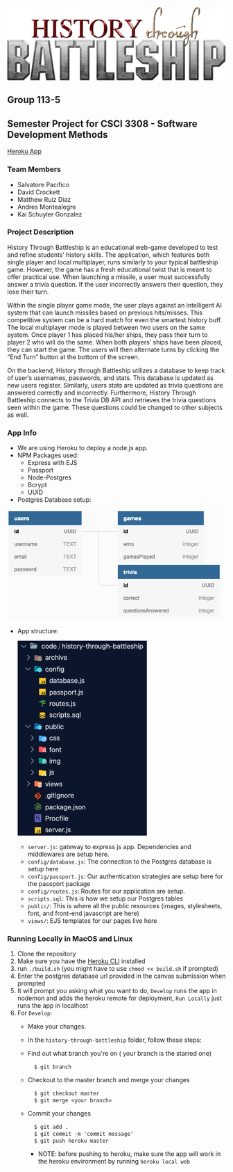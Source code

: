 ![Logo](readme-images/logo.png)
## Group 113-5
## Semester Project for CSCI 3308 - Software Development Methods

[Heroku App](https://history-through-battleship.herokuapp.com/)

### Team Members
* Salvatore Pacifico
* David Crockett
* Matthew Ruiz Diaz
* Andres Montealegre
* Kai Schuyler Gonzalez 

### Project Description
History Through Battleship is an educational web-game developed to test and refine students’ history skills. The application, which features both single player and local multiplayer, runs similarly to your typical battleship game. However, the game has a fresh educational twist that is meant to offer practical use. When launching a missile, a user must successfully answer a trivia question. If the user incorrectly answers their question, they lose their turn. 

Within the single player game mode, the user plays against an intelligent AI system that can launch missiles based on previous hits/misses. This competitive system can be a hard match for even the smartest history buff. The local multiplayer mode is played between two users on the same system. Once player 1 has placed his/her ships, they pass their turn to player 2 who will do the same. When both players’ ships have been placed, they can start the game. The users will then alternate turns by clicking the “End Turn” button at the bottom of the screen.

On the backend, History through Battleship utilizes a database to keep track of user’s usernames, passwords, and stats. This database is updated as new users register. Similarly, users stats are updated as trivia questions are answered correctly and incorrectly. Furthermore, History Through Battleship connects to the Trivia DB API and retrieves the trivia questions seen within the game. These questions could be changed to other subjects as well. 


### App Info
* We are using Heroku to deploy a node.js app.
* NPM Packages used:
  * Express with EJS
  * Passport
  * Node-Postgres
  * Bcrypt
  * UUID
* Postgres Database setup:

![database-diagram](readme-images/database-diagram.png)
* App structure:

    ![Logo](readme-images/app-structure.png)
    * `server.js`: gateway to express js app. Dependencies and middlewares are setup here.
    * `config/database.js`: The connection to the Postgres database is setup here
    * `config/passport.js`: Our authentication strategies are setup here for the passport package
    * `config/routes.js`: Routes for our application are setup.
    * `scripts.sql`: This is how we setup our Postgres tables
    * `public/`: This is where all the public resources (images, stylesheets, font, and front-end javascript are here)
    * `views/`: EJS templates for our pages live here

### Running Locally in MacOS and Linux
1. Clone the repository
1. Make sure you have the [Heroku CLI](https://devcenter.heroku.com/articles/heroku-cli) installed
1. run `./build.sh` (you might have to use `chmod +x build.sh` if prompted)
1. Enter the postgres database url provided in the canvas submission when prompted
1. It will prompt you asking what you want to do, `Develop` runs the app in nodemon and adds the heroku remote for deployment, `Run Locally` just runs the app in localhost
1. For `Develop`:
    * Make your changes. 
    * In the `history-through-battleship` folder, follow these steps:
    * Find out what branch you're on ( your branch is the starred one)

            $ git branch
    * Checkout to the master branch and merge your changes

            $ git checkout master
            $ git merge <your branch>

    * Commit your changes

            $ git add .
            $ git commit -m 'commit message'
            $ git push heroku master

        * NOTE: before pushing to heroku, make sure the app will work in the heroku environment by running `heroku local web`
